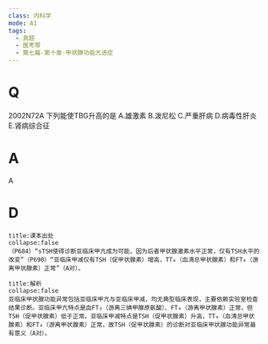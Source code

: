 ```yaml
---
class: 内科学
mode: A1
tags:
  - 真题
  - 医考帮
  - 第七篇-第十章-甲状腺功能亢进症
---
```


# Q
2002N72A 下列能使TBG升高的是
A.雄激素
B.泼尼松
C.严重肝病
D.病毒性肝炎
E.肾病综合征

# A
A
# D
```ad-note
title:课本出处
collapse:false
（P684）“sTSH使得诊断亚临床甲亢成为可能，因为后者甲状腺激素水平正常，仅有TSH水平的改变”（P690）“亚临床甲减仅有TSH（促甲状腺素）增高，TT₄（血清总甲状腺素）和FT₄（游离甲状腺素）正常”（A对）。
```

```ad-summary
title:解析
collapse:false
亚临床甲状腺功能异常包括亚临床甲亢与亚临床甲减，均无典型临床表现，主要依赖实验室检查结果诊断。亚临床甲亢特点是血FT₃（游离三碘甲腺原氨酸）、FT₄（游离甲状腺素）正常，但TSH（促甲状腺素）低于正常。亚临床甲减特点是TSH（促甲状腺素）升高，TT₄（血清总甲状腺素）和FT₄（游离甲状腺素）正常。故TSH（促甲状腺素）的诊断对亚临床甲状腺功能异常最有意义（A对）。
```

